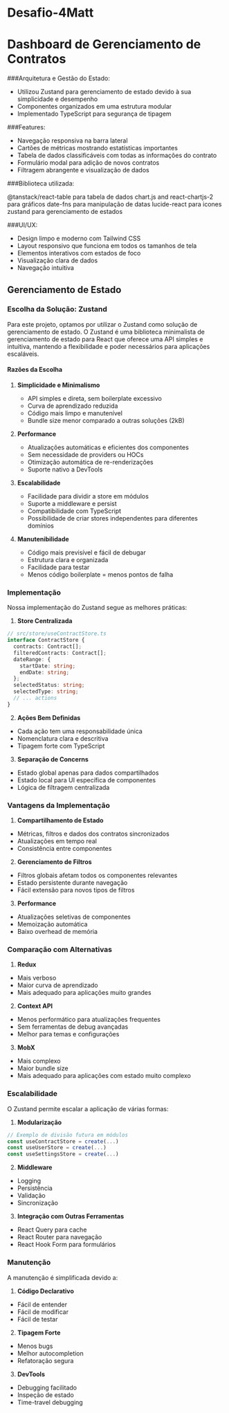 # Desafio-4Matt

# Dashboard de Gerenciamento de Contratos

###Arquitetura e Gestão do Estado:

- Utilizou Zustand para gerenciamento de estado devido à sua simplicidade e desempenho
- Componentes organizados em uma estrutura modular
- Implementado TypeScript para segurança de tipagem
  
###Features:

- Navegação responsiva na barra lateral
- Cartões de métricas mostrando estatísticas importantes
- Tabela de dados classificáveis ​​com todas as informações do contrato
- Formulário modal para adição de novos contratos
- Filtragem abrangente e visualização de dados
  
###Biblioteca utilizada:

@tanstack/react-table para tabela de dados
chart.js and react-chartjs-2 para gráficos
date-fns para manipulação de datas
lucide-react para icones
zustand para gerenciamento de estados

###UI/UX:

- Design limpo e moderno com Tailwind CSS
- Layout responsivo que funciona em todos os tamanhos de tela
- Elementos interativos com estados de foco
- Visualização clara de dados
- Navegação intuitiva

## Gerenciamento de Estado

### Escolha da Solução: Zustand

Para este projeto, optamos por utilizar o Zustand como solução de gerenciamento de estado. O Zustand é uma biblioteca minimalista de gerenciamento de estado para React que oferece uma API simples e intuitiva, mantendo a flexibilidade e poder necessários para aplicações escaláveis.

#### Razões da Escolha

1. **Simplicidade e Minimalismo**
   - API simples e direta, sem boilerplate excessivo
   - Curva de aprendizado reduzida
   - Código mais limpo e manutenível
   - Bundle size menor comparado a outras soluções (2kB)

2. **Performance**
   - Atualizações automáticas e eficientes dos componentes
   - Sem necessidade de providers ou HOCs
   - Otimização automática de re-renderizações
   - Suporte nativo a DevTools

3. **Escalabilidade**
   - Facilidade para dividir a store em módulos
   - Suporte a middleware e persist
   - Compatibilidade com TypeScript
   - Possibilidade de criar stores independentes para diferentes domínios

4. **Manutenibilidade**
   - Código mais previsível e fácil de debugar
   - Estrutura clara e organizada
   - Facilidade para testar
   - Menos código boilerplate = menos pontos de falha

### Implementação

Nossa implementação do Zustand segue as melhores práticas:

1. **Store Centralizada**
```typescript
// src/store/useContractStore.ts
interface ContractStore {
  contracts: Contract[];
  filteredContracts: Contract[];
  dateRange: {
    startDate: string;
    endDate: string;
  };
  selectedStatus: string;
  selectedType: string;
  // ... actions
}
```

2. **Ações Bem Definidas**
- Cada ação tem uma responsabilidade única
- Nomenclatura clara e descritiva
- Tipagem forte com TypeScript

3. **Separação de Concerns**
- Estado global apenas para dados compartilhados
- Estado local para UI específica de componentes
- Lógica de filtragem centralizada

### Vantagens da Implementação

1. **Compartilhamento de Estado**
- Métricas, filtros e dados dos contratos sincronizados
- Atualizações em tempo real
- Consistência entre componentes

2. **Gerenciamento de Filtros**
- Filtros globais afetam todos os componentes relevantes
- Estado persistente durante navegação
- Fácil extensão para novos tipos de filtros

3. **Performance**
- Atualizações seletivas de componentes
- Memoização automática
- Baixo overhead de memória

### Comparação com Alternativas

1. **Redux**
- Mais verboso
- Maior curva de aprendizado
- Mais adequado para aplicações muito grandes

2. **Context API**
- Menos performático para atualizações frequentes
- Sem ferramentas de debug avançadas
- Melhor para temas e configurações

3. **MobX**
- Mais complexo
- Maior bundle size
- Mais adequado para aplicações com estado muito complexo

### Escalabilidade

O Zustand permite escalar a aplicação de várias formas:

1. **Modularização**
```typescript
// Exemplo de divisão futura em módulos
const useContractStore = create(...)
const useUserStore = create(...)
const useSettingsStore = create(...)
```

2. **Middleware**
- Logging
- Persistência
- Validação
- Sincronização

3. **Integração com Outras Ferramentas**
- React Query para cache
- React Router para navegação
- React Hook Form para formulários

### Manutenção

A manutenção é simplificada devido a:

1. **Código Declarativo**
- Fácil de entender
- Fácil de modificar
- Fácil de testar

2. **Tipagem Forte**
- Menos bugs
- Melhor autocompletion
- Refatoração segura

3. **DevTools**
- Debugging facilitado
- Inspeção de estado
- Time-travel debugging
